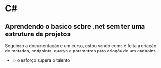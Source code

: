 # C#
## Aprendendo o basico sobre .net sem ter uma estrutura de projetos


Seguindo a documentação e um curso, estou vendo como é feita a criação de metodos, 
endpoints, querys e parametros para criação de um endpoint.

- ✨  o esforço supera o talento
